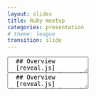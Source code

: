 ```yaml
--- 
layout: slides 
title: Ruby meetup
categories: presentation 
# theme: league
transition: slide
--- 
```


<section data-markdown>
  <textarea data-template>
  ## Overview 
  [reveal.js](https://github.com/hakimel/reveal.js/) enables you to create beautiful interactive slide decks using HTML. This presentation will show you how to integrate it with 
  [Jekyll](http://jekyllrb.com/) 
  </textarea>
</section>

<section data-markdown>
  <textarea data-template>
  ## Overview 
  [reveal.js](https://github.com/hakimel/reveal.js/) enables you to create beautiful interactive slide decks using HTML. This presentation will show you how to integrate it with 
  [Jekyll](http://jekyllrb.com/) 
  </textarea>
</section>